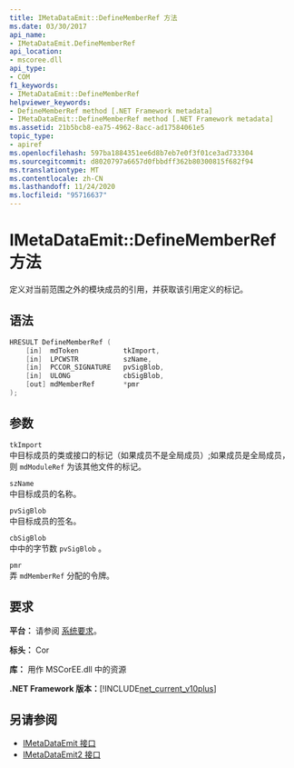 ```yaml
---
title: IMetaDataEmit::DefineMemberRef 方法
ms.date: 03/30/2017
api_name:
- IMetaDataEmit.DefineMemberRef
api_location:
- mscoree.dll
api_type:
- COM
f1_keywords:
- IMetaDataEmit::DefineMemberRef
helpviewer_keywords:
- DefineMemberRef method [.NET Framework metadata]
- IMetaDataEmit::DefineMemberRef method [.NET Framework metadata]
ms.assetid: 21b5bcb8-ea75-4962-8acc-ad17584061e5
topic_type:
- apiref
ms.openlocfilehash: 597ba1884351ee6d8b7eb7e0f3f01ce3ad733304
ms.sourcegitcommit: d8020797a6657d0fbbdff362b80300815f682f94
ms.translationtype: MT
ms.contentlocale: zh-CN
ms.lasthandoff: 11/24/2020
ms.locfileid: "95716637"
---
```

# <a name="imetadataemitdefinememberref-method"></a>IMetaDataEmit::DefineMemberRef 方法

定义对当前范围之外的模块成员的引用，并获取该引用定义的标记。  
  
## <a name="syntax"></a>语法  
  
```cpp  
HRESULT DefineMemberRef (
    [in]  mdToken           tkImport,
    [in]  LPCWSTR           szName,
    [in]  PCCOR_SIGNATURE   pvSigBlob,
    [in]  ULONG             cbSigBlob,
    [out] mdMemberRef       *pmr
);  
```  
  
## <a name="parameters"></a>参数  

 `tkImport`  
 中目标成员的类或接口的标记（如果成员不是全局成员）;如果成员是全局成员，则 `mdModuleRef` 为该其他文件的标记。  
  
 `szName`  
 中目标成员的名称。  
  
 `pvSigBlob`  
 中目标成员的签名。  
  
 `cbSigBlob`  
 中中的字节数 `pvSigBlob` 。  
  
 `pmr`  
 弄 `mdMemberRef` 分配的令牌。  
  
## <a name="requirements"></a>要求  

 **平台：** 请参阅 [系统要求](../../get-started/system-requirements.md)。  
  
 **标头：** Cor  
  
 **库：** 用作 MSCorEE.dll 中的资源  
  
 **.NET Framework 版本：**[!INCLUDE[net_current_v10plus](../../../../includes/net-current-v10plus-md.md)]  
  
## <a name="see-also"></a>另请参阅

- [IMetaDataEmit 接口](imetadataemit-interface.md)
- [IMetaDataEmit2 接口](imetadataemit2-interface.md)
